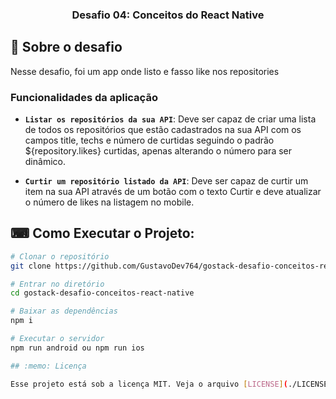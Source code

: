 <h3 align="center">
  Desafio 04: Conceitos do React Native
</h3>

## :rocket: Sobre o desafio

Nesse desafio, foi um app onde listo e fasso like nos repositories

### Funcionalidades da aplicação

- **`Listar os repositórios da sua API`**: Deve ser capaz de criar uma lista de todos os repositórios que estão cadastrados na sua API com os campos title, techs e número de curtidas seguindo o padrão ${repository.likes} curtidas, apenas alterando o número para ser dinâmico.

- **`Curtir um repositório listado da API`**: Deve ser capaz de curtir um item na sua API através de um botão com o texto Curtir e deve atualizar o número de likes na listagem no mobile.

## ⌨ Como Executar o Projeto:

```bash
# Clonar o repositório
git clone https://github.com/GustavoDev764/gostack-desafio-conceitos-react-native

# Entrar no diretório
cd gostack-desafio-conceitos-react-native

# Baixar as dependências
npm i

# Executar o servidor
npm run android ou npm run ios

## :memo: Licença

Esse projeto está sob a licença MIT. Veja o arquivo [LICENSE](./LICENSE.md) para mais detalhes.
